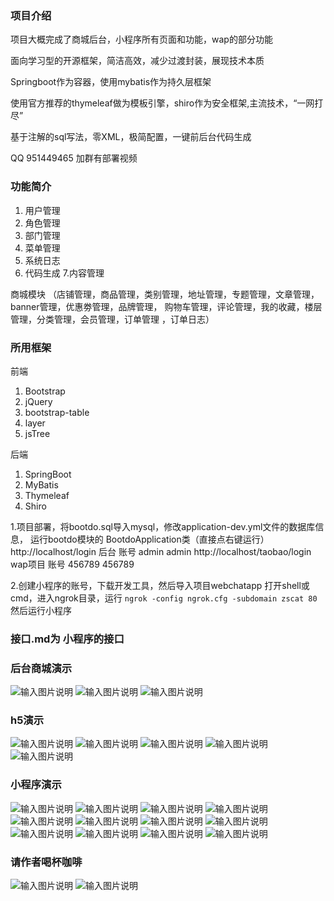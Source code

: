 
###  **项目介绍** 
项目大概完成了商城后台，小程序所有页面和功能，wap的部分功能

面向学习型的开源框架，简洁高效，减少过渡封装，展现技术本质

Springboot作为容器，使用mybatis作为持久层框架

使用官方推荐的thymeleaf做为模板引擎，shiro作为安全框架,主流技术，“一网打尽”

基于注解的sql写法，零XML，极简配置，一键前后台代码生成


QQ 951449465
加群有部署视频

###  **功能简介** 


1. 用户管理
2. 角色管理
3. 部门管理
4. 菜单管理
5. 系统日志
6. 代码生成
7.内容管理

商城模块 （店铺管理，商品管理，类别管理，地址管理，专题管理，文章管理，banner管理，优惠劵管理，品牌管理，
购物车管理，评论管理，我的收藏，楼层管理，分类管理，会员管理，订单管理 ，订单日志）

###  **所用框架** 


  前端 
1. Bootstrap
2. jQuery
3. bootstrap-table
4. layer
5. jsTree 

后端
1. SpringBoot 
2. MyBatis
3. Thymeleaf
4. Shiro

1.项目部署，将bootdo.sql导入mysql，修改application-dev.yml文件的数据库信息，
运行bootdo模块的 BootdoApplication类（直接点右键运行）
http://localhost/login 后台  账号 admin admin
http://localhost/taobao/login  wap项目   账号 456789  456789

2.创建小程序的账号，下载开发工具，然后导入项目webchatapp
打开shell或cmd，进入ngrok目录，运行 `ngrok -config ngrok.cfg -subdomain zscat 80`
然后运行小程序
### 接口.md为 小程序的接口

### 后台商城演示

![输入图片说明](https://gitee.com/uploads/images/2017/1025/180334_51525b54_134431.png "QQ图片20171025174621.png")
![输入图片说明](https://gitee.com/uploads/images/2017/1025/180346_f53edd7c_134431.png "QQ图片20171025174635.png")
![输入图片说明](https://gitee.com/uploads/images/2017/1025/180355_eb20b1b5_134431.png "QQ图片20171025174645.png")

### h5演示

![输入图片说明](https://gitee.com/uploads/images/2017/1025/180412_b9755dfe_134431.png "QQ图片20171025174652.png")
![输入图片说明](https://gitee.com/uploads/images/2017/1025/180420_94e11148_134431.png "QQ图片20171025174658.png")
![输入图片说明](https://gitee.com/uploads/images/2017/1025/180432_b9f7b2b6_134431.png "QQ图片20171025174707.png")
![输入图片说明](https://gitee.com/uploads/images/2017/1025/180440_833cce1d_134431.png "QQ图片20171025174756.png")
![输入图片说明](https://gitee.com/uploads/images/2017/1025/180448_5c483b2a_134431.png "QQ图片20171025174801.png")

### 小程序演示

![输入图片说明](https://gitee.com/uploads/images/2017/1025/180507_0a581be2_134431.png "QQ图片20171025175709.png")
![输入图片说明](https://gitee.com/uploads/images/2017/1025/180516_4d0e4ba6_134431.png "QQ图片20171025175447.png")
![输入图片说明](https://gitee.com/uploads/images/2017/1025/180524_8d557d35_134431.png "QQ图片20171025175453.png")
![输入图片说明](https://gitee.com/uploads/images/2017/1025/180532_961500d0_134431.png "QQ图片20171025175458.png")
![输入图片说明](https://gitee.com/uploads/images/2017/1025/180541_cd4ec06c_134431.png "QQ图片20171025175512.png")
![输入图片说明](https://gitee.com/uploads/images/2017/1025/180550_47dad79b_134431.png "QQ图片20171025175517.png")
![输入图片说明](https://gitee.com/uploads/images/2017/1025/180604_3e71fb1b_134431.png "QQ图片20171025175525.png")
![输入图片说明](https://gitee.com/uploads/images/2017/1025/180611_544d1da3_134431.png "QQ图片20171025175552.png")
![输入图片说明](https://gitee.com/uploads/images/2017/1025/180619_ba8b1747_134431.png "QQ图片20171025175559.png")
![输入图片说明](https://gitee.com/uploads/images/2017/1025/180626_5a8cad93_134431.png "QQ图片20171025175603.png")
![输入图片说明](https://gitee.com/uploads/images/2017/1025/180634_c2b59ea8_134431.png "QQ图片20171025175612.png")
![输入图片说明](https://gitee.com/uploads/images/2017/1025/180643_55227726_134431.png "QQ图片20171025175620.png")


###  请作者喝杯咖啡

![输入图片说明](https://git.oschina.net/uploads/images/2017/0829/203712_6694b4c1_134431.jpeg "weixin.jpg")
![输入图片说明](https://git.oschina.net/uploads/images/2017/0829/203723_5567bd56_134431.jpeg "alipay.jpg")



